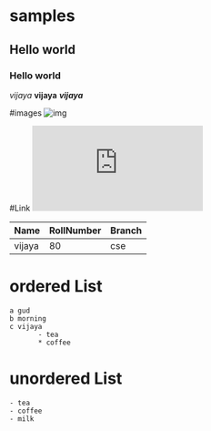 # samples
## Hello world
### Hello world
*vijaya*
**vijaya**
***vijaya***

#images
![img](https://tse1.mm.bing.net/th?id=OIP.iwQVPx55GYfMrifarWM2VgHaEK&pid=Api&P=0&w=268&h=151)

#Link
![Link](https://github.com/fournotfourerror/task-2-giet/blob/main/README.md)

| Name | RollNumber |Branch|
|------|------------|------|
|vijaya| 80| cse|

# ordered List
    a gud
    b morning
    c vijaya
           - tea
           * coffee
       

# unordered List
    - tea
    - coffee
    - milk
